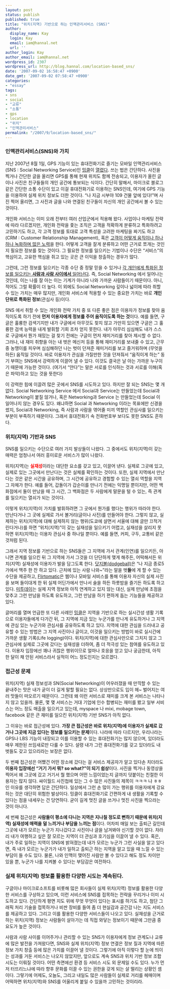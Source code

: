 ```yaml
---
layout: post
status: publish
published: true
title: "위치(지역) 기반으로 하는 인맥관리서비스 (SNS)"
author:
  display_name: Kay
  login: Kay
  email: iam@hannal.net
  url: ''
author_login: Kay
author_email: iam@hannal.net
wordpress_id: 2307
wordpress_url: http://blog.hannal.com/location-based_sns/
date: '2007-09-02 16:58:47 +0900'
date_gmt: '2007-09-02 07:58:47 +0900'
categories:
- "essay"
tags:
- sns
- social
- "교류"
- "소통"
- gps
- location
- "위치"
- "인맥관리서비스"
permalink: "/2007/9/location-based_sns/"
---
```

<h3>인맥관리서비스(SNS)와 가치</h3>
<p>지난 2007년 8월 1일, GPS 기능이 있는 휴대전화기로 즐기는 모바일 인맥관리서비스(SNS : Social Networking Service)인 <a href="http://www.mincle.jp">밍클</a>이 <a href="http://japan.cnet.com/mobile/story/0,3800078151,20353959,00.htm">열렸다</a>. 쓰는 법은 간단하다. 사진을 찍거나 간단한 글을 올리면 GPS를 통해 현재 위치도 함께 전송되고, 이용자가 올린 글이나 사진은 친구들들의 개인 공간에 통보되는 식이다. 간단히 말해서, 마이크로 블로그 같은 간단한 소통 수단이 있고 이걸 휴대전화기로 이용하는 SNS인데, 여기에 GPS 기능을 이용하여 실제 위치 정보도 더한 것이다. “나 지금 시부야 109 건물 앞에 있다!”며 사진 찍어 올리면, 그 사진과 글을 나와 연결된 친구들이 자신의 개인 공간에서 볼 수 있는 것이다.</p>
<p>개인화 서비스는 이미 오래 전부터 여러 산업군에서 적용해 왔다. 사업이나 마케팅 전략에 따라 다르겠지만, 개인화 전략을 좇는 조직은 고객을 적확하게 분류하고 특화하려고 고민하기도 하고, 각 고객 정보를 토대로 고객 특성을 고려한 마케팅을 짜기도 하고(CRM : Customer Relationship Management), 혹은 <a href="http://www.yes24.com/Goods/FTGoodsView.aspx?goodsNo=150615">고객이 어떻게 움직이나 하나 하나 녹화하며 많은 노력</a>을 한다. 어떻게 고객을 잘게 분류하고 어떤 근거로 쪼개는 것인지 필요한 정보를 찾는 것이다. 그 필요한 정보를 일으키는 기법이나 수단은 “서비스”의 핵심이고, 고유한 핵심을 쥐고 있는 곳은 큰 이익을 창출하는 경우가 많다.</p>
<p>그런데, 그런 정보를 일으키는 각종 수단 중 정말 믿을 수 있거나 <a href="http://memoriesreloaded.net/2257276">각 개인에게 특화된 정보를 일으키는 <strong>사람과 사람 사이에서</strong> 일어난다</a>. 즉, Social Networking 에서 일어나는 것인데, 이는 나를 잘 아는 이는 기계가 아니라 나와 가까운 사람들이기 때문이다. 아니, 적어도 그럴 확률이 더 높다. 이 외에도 Social Networking 깊이나 넓이에 따라 취할 수 있는 가치는 매우 많지만, 개인화 서비스에 적용할 수 있는 중요한 가치는 바로 <strong>개인 단위로 특화된 정보</strong>(관심사 등)이다.</p>
<p>SNS 에서 취할 수 있는 개인화 전략 가치 중 또 다른 좋은 점은 이용자가 정보를 찾아 움직이도록 하기 전에 <strong>먼저 이용자에게 정보를 주어 움직이도록 하는 것</strong>이다. 예를 들면, 구글은 훌륭한 검색기지만 내가 구글에서 아무것도 찾지 않고 가만히 있으면 구글은 그 훌륭한 검색 능력을 내게 발휘할 기회 조차 얻지 못한다. 내가 아무리 심심해도 내가 스스로 구글에서 뭔가 재밌는 걸 찾기 전에는 구글이 먼저 재미거리를 찾아 제시할 수 없다. 그러나, 내 재미 취향을 아는 내 벗은 메신저 등을 통해 재미거리를 보내줄 수 있고, 근무 중 농땡이를 피우며 심심해하던 나는 벗이 던져준 재미거리를 보고 즐거워하며 (무엇을 하든) 움직일 것이다. 바로 이용자가 관심을 가질만한 것을 던져줘서 “움직이게 하는” 동기 부여는 SNS에서 강력하게 이끌어 낼 수 있다. 이것도 결국은 날 아는 가까운 누구이기 때문에 가능한 것이다. (여기서 “안다”는 말은 서로를 인식하는 것과 서로를 이해(혹은 파악)하고 있는 것을 뜻한다)</p>
<p>이 강력한 힘에 이끌려 많은 곳에서 SNS를 시도하고 있다. 하지만 잘 되는 SNS는 몇 개 없다. Social Networking Service 에서 Social과 Service는 만들었는데 Social과 Networking이 붙질 않거나, 혹은 Networking과 Service 는 만들었는데 Social 이 일어나지 않는 경우도 있다. 왜냐하면 Social 과 Networking 이라는 목표에만 신경을 썼지, Social과 Networking, 즉 사람과 사람을 엮어줄 미끼 역할인 관심사를 일으키는 부분이 부족하기 때문이다. 그래서 휴대전화기 속 전화번호부 보다도 못한 SNS도 흔하다.</p>
<h3>위치(지역) 기반과 SNS</h3>
<p>SNS를 일으키는 수단으로 여러 가지 발상들이 나왔다. 그 중에서도 위치(지역)이 갖는 매력은 엄청나서 여러 흥미로운 서비스가 많이 나왔다.</p>
<p>위치(지역)는 <font color="#ff0000"><span style="font-weight: bold">실재성</span></font>이라는 대단한 요소를 갖고 있고, 이끌어 낸다. 실제로 그곳에 있고, 실제로 있는 그곳에서 만난다는 것은 실체를 확인하는 것이다. 또한, 실제 지역에서 만난다는 것은 같은 시간을 공유하며, 그 시간에 공유하고 경험할 수 있는 열쇠 역할을 지역 그 자체가 한다. 예를 들어, 갑돌이가 갑순이를 만나기 전에는 익명일 뿐이지만, 어떤 백화점에서 둘이 만났을 때 그 시간, 그 백화점은 두 사람에게 말문을 털 수 있는, 즉 관계를 일으키는 열쇠가 되는 것이다.</p>
<p>이렇게 위치(지역)이 가치를 발휘하려면 그 곳에서 뭔가를 했다는 행위가 따라야 한다. 만난다거나 그 곳에 실제로 가서 볼거리(글이나 사진)를 만들어야 한다. 그렇지 않고, 실제하는 위치(지역)에 대해 실제하지 않는 행위(도쿄에 살면서 서울에 대해 글만 끄적거린다거나)를 하면 “위치(지역)”이 갖는 실재성을 일으키기 어렵고, 실재성을 살리지 못하면 위치(지역)는 이용자 관심사 중 하나일 뿐이다. 예를 들면, 커피, 구두, 교통비 같은 것처럼 된다.</p>
<p>그래서 지역 정보를 기반으로 하는 SNS들은 그 지역에 가서 관계(인연)를 일으키든, 아니면 관계를 일으킨 뒤 그 지역에 가서 그것을 더 단단하게 맺게 해주든, 어떡해서든 위치(지역) 실재성에 이용자가 발을 담그도록 한다. <a href="http://www.dodgeball.com/">닷지볼(dodgeball)</a>은 “나 지금 종로5가에서 맥주 한 잔 하고 있다. 근처에 있는 사람 나와~”라는 말을 벗<span style="font-weight: bold">들</span>에 게 할 수 있는 수단을 제공하고, <a href="http://www.flirtomatic.com">Flirtomatic</a>은 웹이나 모바일 서비스를 통해 이용자 자신의 실제 사진을 보며 들이대게 한 뒤 실제 어딘가에서 만나서 술을 하든 하룻밤을 즐기든 하도록 하고 있다. <a href="http://me2day.net">미투데이</a>는 실제 지역 정보와 아직 연계하고 있지 않는 대신, 실제 만남에 초점을 맞추고 그런 만남을 하도록 유도하고, 그런 만남을 하기 편하게 돕는 기능들을 제공하고 있다.</p>
<p>글머리를 열며 언급한 또 다른 사례인 <a href="http://www.mincle.jp">밍클</a>은 지역을 기반으로 하는 실시간성 생활 기록으로 이용자들에게 다가간 뒤, 그 지역에 지금 있는 누군가를 만나게 유도하거나 그 지역에 관심 있는 누군가와 관심사를 공유하도록 하고 있다. 지역에 대한 관심을 드러내고 공유할 수 있는 방법은 그 지역 사진이나 글이고, 이것을 일으키는 방법이 바로 실시간에 가까운 생활 기록(Life logging)이다. 위치(지역)에 대한 관심사만으로 그치지 않고 그 관심사에 실제로 그곳에 갔다는 실재성을 더하여, 좀 더 적극성 있는 참여를 유도하고 있다. 이용자 입장에선 꽤나 귀찮은 행위이므로 얼마나 호응을 얻고 있나 궁금한데, 아직 한 달이 채 안된 서비스라서 실적이 어느 정도인지는 모르겠다.</p>
<h3>접근성 문제</h3>
<p>위치(지역) 실재 정보성과 SN(Social Networking)이 어우러졌을 때 만끽할 수 있는 끝내주는 맛은 내가 굳이 더 길게 말할 필요는 없다. 상상만으로도 입이 헤~ 벌어지는 여러 맛들이 떠오르기 때문이다. 그런데 왜 이런 서비스로 재미를 크게 본 서비스는 나타나지 않고 있을까. 물론, 몇 몇 서비스는 거대 기업에 인수 합병되는 재미를 봤고 일부 서비스는 어느 정도 매출을 일으키고 있는데, myspace 나 mixi, mobage town, facebook 같은 큰 재미를 일으킨 위치(지역) 기반 SNS가 아직 없다.</p>
<p>그 이유는 바로 접근성에 있다. <strong>가장 큰 접근성은 바로 위치(지역)에 이용자가 실제로 갔거나 그곳에 지금 있다는 정보를 일으키는 문제</strong>이다. 나라에 따라 다르지만, 우리나라는 GPS나 LBS 기능이 내장되고 이를 이용할 수 있는 휴대전화기는 많지 않으며, 있더라도 매우 제한된 쓰임새로만 다룰 수 있다. 설령 내가 그런 휴대전화기를 갖고 있더라도 내 벗들도 갖고 있으리라는 보장은 없다.</p>
<p>두 번째 접근성은 어쨌건 어떤 장소에 갔다는 걸 서비스 제공자가 알고 있다손 치더라도 <strong>이용자 입장에선 “거기 가서 뭐? so what?”이 되기 쉽상</strong>이다. 사진을 찍거나 동영상을 찍어서 왜 그곳에 갔고 거기서 뭘 했으며 어떤 느낌이었는지 글까지 덧붙이는 친절한 이용자는 많지 않다. 싸이월드 사진첩에 있는 그 수 많은 사진들의 제목이 ㅋㅋㅋ 나 ㅎㅎ인 이유를 생각하면 답은 간단하다. 일상에서 그런 손 많이 가는 행위를 이용자에게 강요하는 것은 대단히 위험한 발상이다. 밍클이 휴대전화기로 간편하게 내 생활을 기록할 수 있다는 점을 내세우는 건 당연하다. 굳이 길게 멋진 글을 쓰거나 멋진 사진을 찍으라는 것이 아니다.</p>
<p>세 번째 접근성은 <strong>사람들이 평소에 다니는 지역은 지나칠 정도로 뻔하기 때문에 위치(지역) 실재성에 매력을 덜 느끼거나 부담을 느끼는 점</strong>이다. 어차피 매일 보는 출퇴근 길인데 그곳에 내가 모르는 누군가 지나갔다고 사진이나 글을 남겨봐야 신기할 것이 없다. 차라리 내가 여행하고 싶은 잘 모르는 지역이 더 관심과 호기심을 이끌어 낼 수 있다. 혹은, 내가 주로 일하는 지역이 SNS에 밝혀졌는데 내가 모르는 누군가 그런 사실을 알고 있다면, 즉 내가 모르는 누군가가 내가 일하고 출퇴근 하는 지역을 알고 있을 때 느낄 수 있는 부담이 들 수도 있다. 물론, 나와 인맥이 맺어진 사람만 볼 수 있다고 해도 정도 차이만 있을 뿐, 누군가 나를 지켜볼 수 있다는 부담감은 여전하다.</p>
<h3>실제 위치(지역) 정보를 활용한 다양한 시도는 계속된다.</h3>
<p>구글이나 마이크로소프트를 비롯해 많은 회사들이 실제 위치(지역) 정보를 활용한 다양한 서비스를 구상하고 있으며, 이런 서비스에 SNS를 접목하는 전략을 꾸리거나 이미 시도하고 있다. 간단하게 평면 지도 위에 무엇 무엇이 있다는 표시를 하기도 하고, 첨단 그래픽 처리 기술을 접목하거나 비싼 장비를 들여 좀 더 현실감과 공간감 나는 지도 서비스를 제공하고 있다. 그리고 이를 활용한 다양한 서비스들이 나오고 있다. 실재성을 근거로 하는 위치(지역) 정보는 사람들이 살아가는 데 직접 와닿는 정보이기 때문에 그만큼 중요도가 높은 것이다.</p>
<p>사람과 사람 사이를 이어주거나 관리할 수 있는 SNS가 이용자에게 정보 관계도나 교류에 많은 발전을 가져왔다면, SNS와 실제 위치(지역) 정보 연결은 정보 질과 지역에 따른 정보 가치 창출 등에 많은 가치를 이끌어 낼 것이다. 그렇기에 아직 이렇다 할 눈에 띄이는 성과를 거둔 서비스는 나오지 않았지만, 앞으로도 계속 SNS과 위치 기반 정보 조합 시도는 이뤄질 것이다. 어떤 측면에선 환경 등 서비스 시도 외 문제일 수도 있다. 누가 먼저 터뜨리느냐에 따라 향후 문화를 이끌 수 있는 권한을 갖게 되는 살 떨리는 상황인 셈이다. 그렇기에 어제도, 오늘도, 그리고 내일도 많은 사람들이 실제로 거리를 헤매이며 어떡하면 위치(지역)와 SNS를 어울리게 붙일 수 있을까 고민하는 것이리라.</p>
